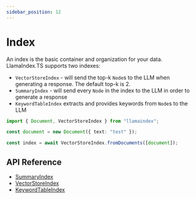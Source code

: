 ```yaml
---
sidebar_position: 12
---
```


# Index

An index is the basic container and organization for your data. LlamaIndex.TS supports two indexes:

- `VectorStoreIndex` - will send the top-k `Node`s to the LLM when generating a response. The default top-k is 2.
- `SummaryIndex` - will send every `Node` in the index to the LLM in order to generate a response
- `KeywordTableIndex` extracts and provides keywords from `Node`s to the LLM

```typescript
import { Document, VectorStoreIndex } from "llamaindex";

const document = new Document({ text: "test" });

const index = await VectorStoreIndex.fromDocuments([document]);
```

## API Reference

- [SummaryIndex](../api/classes/SummaryIndex.md)
- [VectorStoreIndex](../api/classes/VectorStoreIndex.md)
- [KeywordTableIndex](../api/classes/KeywordTableIndex.md)
